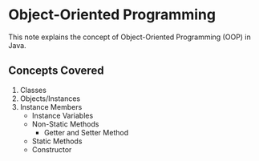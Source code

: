 # Object-Oriented Programming
This note explains the concept of Object-Oriented Programming (OOP) in Java. 

## Concepts Covered
<ol>
  <li> Classes </li>
  <li> Objects/Instances </li>
  <li> Instance Members 
    <ul>
      <li> Instance Variables </li>
      <li> Non-Static Methods 
        <ul>
          <li> Getter and Setter Method </li>
        </ul>
      </li>
      <li> Static Methods </li>
      <li> Constructor </li>
    </ul>
  </li>
</ol>
